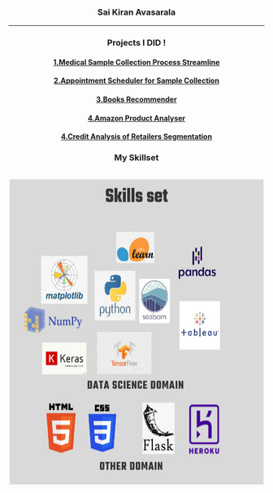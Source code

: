 


<h3 align="center"><b>Sai Kiran Avasarala</b></h3>
<hr/>
<h3 align="center"><b>Projects I DID ! </b></h3>
<h4 align="center"><b><a href="https://github.com/asaikiran1999/Medical-Sample-collection-process-Streamline">1.Medical Sample Collection Process Streamline</a></b></h4>
<h4 align="center"><b><a href="https://github.com/asaikiran1999/diagnostic-center-agents-sheduling">2.Appointment Scheduler for Sample Collection</a></b></h4>
<h4 align="center"><b><a href="https://github.com/asaikiran1999/books-recommender/tree/main">3.Books Recommender</a></b></h4>
<h4 align="center"><b><a href="https://github.com/asaikiran1999/amazon_product_analyser">4.Amazon Product Analyser</a></b></h4>
<h4 align="center"><b><a href="https://github.com/asaikiran1999/Credit-Analysis-of-Retailers-Segmentation">4.Credit Analysis of Retailers Segmentation</a></b></h4>
<div align="center"><h3>My Skillset</h3></div><br/>
<div align="center"><img src="20220518_170805_0000.jpg"  width="500" height="600">	
</div>


